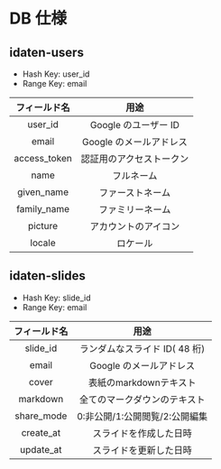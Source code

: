 # DB 仕様

## idaten-users

- Hash Key: user_id
- Range Key: email

| フィールド名 |           用途           |
| :----------: | :----------------------: |
|   user_id    |   Google のユーザー ID   |
|    email     | Google のメールアドレス  |
| access_token | 認証用のアクセストークン |
|     name     |        フルネーム        |
|  given_name  |     ファーストネーム     |
| family_name  |     ファミリーネーム     |
|   picture    |   アカウントのアイコン   |
|    locale    |         ロケール         |

## idaten-slides

- Hash Key: slide_id
- Range Key: email

|  フィールド名  |            用途              |
| :----------: | :-------------------------: |
|   slide_id   | ランダムなスライド ID( 48 桁)  |
|    email     |    Google のメールアドレス     |
|    cover     |      表紙のmarkdownテキスト    |
|   markdown   |  全てのマークダウンのテキスト    |
|  share_mode  | 0:非公開/1:公開閲覧/2:公開編集 |
|  create_at   |     スライドを作成した日時     |
|  update_at   |     スライドを更新した日時     |
